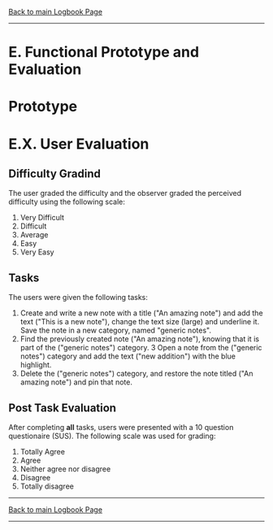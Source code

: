 [Back to main Logbook Page](../hci_logbook.md)

---

# E. Functional Prototype and Evaluation

# Prototype

# E.X. User Evaluation

## Difficulty Gradind

The user graded the difficulty and the observer graded the perceived difficulty
using the following scale:

1. Very Difficult
2. Difficult
3. Average
4. Easy
5. Very Easy

## Tasks

The users were given the following tasks:

1. Create and write a new note with a title ("An amazing note") and add the text
   ("This is a new note"), change the text size (large) and underline it. Save
   the note in a new category, named "generic notes".
2. Find the previously created note ("An amazing note"), knowing that it is part
   of the ("generic notes") category.
3 Open a note from the ("generic notes") category and add the text ("new
   addition") with the blue highlight.
4. Delete the ("generic notes") category, and restore the note titled ("An
   amazing note") and pin that note.

## Post Task Evaluation

After completing **all** tasks, users were presented with a 10 question
questionaire (SUS). The following scale was used for grading:

1. Totally Agree
2. Agree
3. Neither agree nor disagree
4. Disagree
5. Totally disagree

---
[Back to main Logbook Page](../hci_logbook.md)

---
